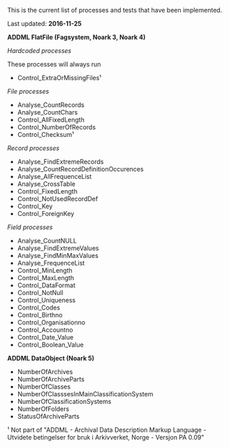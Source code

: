 This is the current list of processes and tests that have been implemented.

Last updated: **2016-11-25**

**ADDML FlatFile (Fagsystem, Noark 3, Noark 4)**

*Hardcoded processes*

These processes will always run

* Control_ExtraOrMissingFiles¹

*File processes*

* Analyse_CountRecords
* Analyse_CountChars
* Control_AllFixedLength
* Control_NumberOfRecords
* Control_Checksum¹

*Record processes*

* Analyse_FindExtremeRecords
* Analyse_CountRecordDefinitionOccurences
* Analyse_AllFrequenceList
* Analyse_CrossTable
* Control_FixedLength
* Control_NotUsedRecordDef
* Control_Key
* Control_ForeignKey

*Field processes*

* Analyse_CountNULL
* Analyse_FindExtremeValues
* Analyse_FindMinMaxValues
* Analyse_FrequenceList
* Control_MinLength
* Control_MaxLength
* Control_DataFormat
* Control_NotNull
* Control_Uniqueness
* Control_Codes
* Control_Birthno
* Control_Organisationno
* Control_Accountno
* Control_Date_Value
* Control_Boolean_Value

**ADDML DataObject (Noark 5)**

* NumberOfArchives
* NumberOfArchiveParts
* NumberOfClasses
* NumberOfClasssesInMainClassificationSystem
* NumberOfClassificationSystems
* NumberOfFolders
* StatusOfArchiveParts

¹ Not part of "ADDML - Archival Data Description Markup Language - Utvidete betingelser for bruk i Arkivverket, Norge - Versjon PA 0.09"
